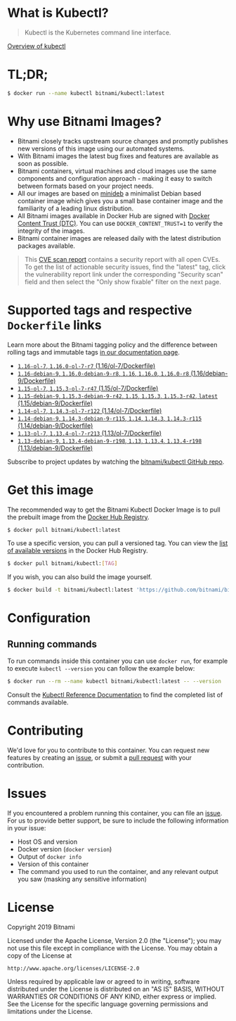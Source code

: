 
# What is Kubectl?

> Kubectl is the Kubernetes command line interface.

[Overview of kubectl](https://kubernetes.io/docs/reference/kubectl/overview/)

# TL;DR;

```bash
$ docker run --name kubectl bitnami/kubectl:latest
```

# Why use Bitnami Images?

* Bitnami closely tracks upstream source changes and promptly publishes new versions of this image using our automated systems.
* With Bitnami images the latest bug fixes and features are available as soon as possible.
* Bitnami containers, virtual machines and cloud images use the same components and configuration approach - making it easy to switch between formats based on your project needs.
* All our images are based on [minideb](https://github.com/bitnami/minideb) a minimalist Debian based container image which gives you a small base container image and the familiarity of a leading linux distribution.
* All Bitnami images available in Docker Hub are signed with [Docker Content Trust (DTC)](https://docs.docker.com/engine/security/trust/content_trust/). You can use `DOCKER_CONTENT_TRUST=1` to verify the integrity of the images.
* Bitnami container images are released daily with the latest distribution packages available.


> This [CVE scan report](https://quay.io/repository/bitnami/kubectl?tab=tags) contains a security report with all open CVEs. To get the list of actionable security issues, find the "latest" tag, click the vulnerability report link under the corresponding "Security scan" field and then select the "Only show fixable" filter on the next page.

# Supported tags and respective `Dockerfile` links

Learn more about the Bitnami tagging policy and the difference between rolling tags and immutable tags [in our documentation page](https://docs.bitnami.com/containers/how-to/understand-rolling-tags-containers/).


* [`1.16-ol-7`, `1.16.0-ol-7-r7` (1.16/ol-7/Dockerfile)](https://github.com/bitnami/bitnami-docker-kubectl/blob/1.16.0-ol-7-r7/1.16/ol-7/Dockerfile)
* [`1.16-debian-9`, `1.16.0-debian-9-r8`, `1.16`, `1.16.0`, `1.16.0-r8` (1.16/debian-9/Dockerfile)](https://github.com/bitnami/bitnami-docker-kubectl/blob/1.16.0-debian-9-r8/1.16/debian-9/Dockerfile)
* [`1.15-ol-7`, `1.15.3-ol-7-r47` (1.15/ol-7/Dockerfile)](https://github.com/bitnami/bitnami-docker-kubectl/blob/1.15.3-ol-7-r47/1.15/ol-7/Dockerfile)
* [`1.15-debian-9`, `1.15.3-debian-9-r42`, `1.15`, `1.15.3`, `1.15.3-r42`, `latest` (1.15/debian-9/Dockerfile)](https://github.com/bitnami/bitnami-docker-kubectl/blob/1.15.3-debian-9-r42/1.15/debian-9/Dockerfile)
* [`1.14-ol-7`, `1.14.3-ol-7-r122` (1.14/ol-7/Dockerfile)](https://github.com/bitnami/bitnami-docker-kubectl/blob/1.14.3-ol-7-r122/1.14/ol-7/Dockerfile)
* [`1.14-debian-9`, `1.14.3-debian-9-r115`, `1.14`, `1.14.3`, `1.14.3-r115` (1.14/debian-9/Dockerfile)](https://github.com/bitnami/bitnami-docker-kubectl/blob/1.14.3-debian-9-r115/1.14/debian-9/Dockerfile)
* [`1.13-ol-7`, `1.13.4-ol-7-r213` (1.13/ol-7/Dockerfile)](https://github.com/bitnami/bitnami-docker-kubectl/blob/1.13.4-ol-7-r213/1.13/ol-7/Dockerfile)
* [`1.13-debian-9`, `1.13.4-debian-9-r198`, `1.13`, `1.13.4`, `1.13.4-r198` (1.13/debian-9/Dockerfile)](https://github.com/bitnami/bitnami-docker-kubectl/blob/1.13.4-debian-9-r198/1.13/debian-9/Dockerfile)

Subscribe to project updates by watching the [bitnami/kubectl GitHub repo](https://github.com/bitnami/bitnami-docker-kubectl).

# Get this image

The recommended way to get the Bitnami Kubectl Docker Image is to pull the prebuilt image from the [Docker Hub Registry](https://hub.docker.com/r/bitnami/kubectl).

```bash
$ docker pull bitnami/kubectl:latest
```

To use a specific version, you can pull a versioned tag. You can view the [list of available versions](https://hub.docker.com/r/bitnami/kubectl/tags/) in the Docker Hub Registry.

```bash
$ docker pull bitnami/kubectl:[TAG]
```

If you wish, you can also build the image yourself.

```bash
$ docker build -t bitnami/kubectl:latest 'https://github.com/bitnami/bitnami-docker-kubectl.git#master:1.15/debian-9'
```

# Configuration

## Running commands

To run commands inside this container you can use `docker run`, for example to execute `kubectl --version` you can follow the example below:

```bash
$ docker run --rm --name kubectl bitnami/kubectl:latest -- --version
```

Consult the [Kubectl Reference Documentation](https://kubernetes.io/docs/reference/generated/kubectl/kubectl-commands) to find the completed list of commands available.

# Contributing

We'd love for you to contribute to this container. You can request new features by creating an [issue](https://github.com/bitnami/bitnami-docker-kubectl/issues), or submit a [pull request](https://github.com/bitnami/bitnami-docker-kubectl/pulls) with your contribution.

# Issues

If you encountered a problem running this container, you can file an [issue](https://github.com/bitnami/bitnami-docker-kubectl/issues). For us to provide better support, be sure to include the following information in your issue:

- Host OS and version
- Docker version (`docker version`)
- Output of `docker info`
- Version of this container
- The command you used to run the container, and any relevant output you saw (masking any sensitive information)

# License

Copyright 2019 Bitnami

Licensed under the Apache License, Version 2.0 (the "License");
you may not use this file except in compliance with the License.
You may obtain a copy of the License at

    http://www.apache.org/licenses/LICENSE-2.0

Unless required by applicable law or agreed to in writing, software
distributed under the License is distributed on an "AS IS" BASIS,
WITHOUT WARRANTIES OR CONDITIONS OF ANY KIND, either express or implied.
See the License for the specific language governing permissions and
limitations under the License.
